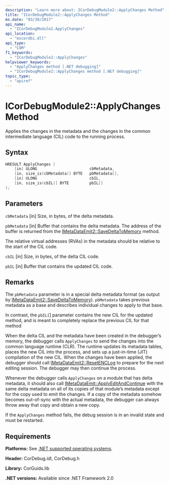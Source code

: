 ```yaml
---
description: "Learn more about: ICorDebugModule2::ApplyChanges Method"
title: "ICorDebugModule2::ApplyChanges Method"
ms.date: "03/30/2017"
api_name:
  - "ICorDebugModule2.ApplyChanges"
api_location:
  - "mscordbi.dll"
api_type:
  - "COM"
f1_keywords:
  - "ICorDebugModule2::ApplyChanges"
helpviewer_keywords:
  - "ApplyChanges method [.NET debugging]"
  - "ICorDebugModule2::ApplyChanges method [.NET debugging]"
topic_type:
  - "apiref"
---
```

# ICorDebugModule2::ApplyChanges Method

Applies the changes in the metadata and the changes in the common intermediate language (CIL) code to the running process.

## Syntax

```cpp
HRESULT ApplyChanges (
    [in] ULONG                       cbMetadata,
    [in, size_is(cbMetadata)] BYTE   pbMetadata[],
    [in] ULONG                       cbIL,
    [in, size_is(cbIL)] BYTE         pbIL[]
);
```

## Parameters

 `cbMetadata`
 [in] Size, in bytes, of the delta metadata.

 `pbMetadata`
 [in] Buffer that contains the delta metadata. The address of the buffer is returned from the [IMetaDataEmit2::SaveDeltaToMemory](../../../core/unmanaged-api/metadata/interfaces/imetadataemit2-savedeltatomemory-method.md) method.

 The relative virtual addresses (RVAs) in the metadata should be relative to the start of the CIL code.

 `cbIL`
 [in] Size, in bytes, of the delta CIL code.

 `pbIL`
 [in] Buffer that contains the updated CIL code.

## Remarks

 The `pbMetadata` parameter is in a special delta metadata format (as output by [IMetaDataEmit2::SaveDeltaToMemory](../../../core/unmanaged-api/metadata/interfaces/imetadataemit2-savedeltatomemory-method.md)). `pbMetadata` takes previous metadata as a base and describes individual changes to apply to that base.

 In contrast, the `pbIL[`] parameter contains the new CIL for the updated method, and is meant to completely replace the previous CIL for that method

 When the delta CIL and the metadata have been created in the debugger’s memory, the debugger calls `ApplyChanges` to send the changes into the common language runtime (CLR). The runtime updates its metadata tables, places the new CIL into the process, and sets up a just-in-time (JIT) compilation of the new CIL. When the changes have been applied, the debugger should call [IMetaDataEmit2::ResetENCLog](../../../core/unmanaged-api/metadata/interfaces/imetadataemit2-resetenclog-method.md) to prepare for the next editing session. The debugger may then continue the process.

 Whenever the debugger calls `ApplyChanges` on a module that has delta metadata, it should also call [IMetaDataEmit::ApplyEditAndContinue](../../../core/unmanaged-api/metadata/interfaces/imetadataemit-applyeditandcontinue-method.md) with the same delta metadata on all of its copies of that module’s metadata except for the copy used to emit the changes. If a copy of the metadata somehow becomes out-of-sync with the actual metadata, the debugger can always throw away that copy and obtain a new copy.

 If the `ApplyChanges` method fails, the debug session is in an invalid state and must be restarted.

## Requirements

 **Platforms:** See [.NET supported operating systems](https://github.com/dotnet/core/blob/main/os-lifecycle-policy.md).

 **Header:** CorDebug.idl, CorDebug.h

 **Library:** CorGuids.lib

 **.NET versions:** Available since .NET Framework 2.0
